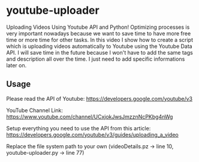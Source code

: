 # youtube-uploader
Uploading Videos Using Youtube API and Python!  Optimizing processes is very important nowadays because we want to save time to have more free time or more time for other tasks.  In this video I show how to create a script which is uploading videos automatically to Youtube using the Youtube Data API.  I will save time in the future because I won't have to add the same tags and description all over the time. I just need to add specific informations later on.

## Usage

Please read the API of Youtube: https://developers.google.com/youtube/v3

YouTube Channel Link: https://www.youtube.com/channel/UCxjokJwsJmzznNcPKbg4nWg

Setup everything you need to use the API from this article: https://developers.google.com/youtube/v3/guides/uploading_a_video

Replace the file system path to your own (videoDetails.pz -> line 10, youtube-uploader.py -> line 77)
